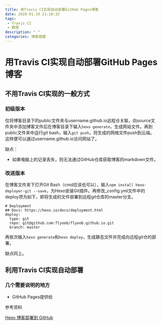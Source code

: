 ```yaml
---
title: 用Travis CI实现自动部署GitHub Pages博客
date: 2020-01-19 21:10:33
tags: 
 - Travis CI 
 - 教程
description: " "
categories: 博客搭建
---
```

# 用Travis CI实现自动部署GitHub Pages博客

## 不用Travis CI实现的一般方式

### 初级版本

仅将博客目录下的public文件夹与username.github.io远程仓关联，向source文件夹中添加博客文件后在博客目录下输入```hexo generate```，生成网站文件。再到public文件夹中运行git bash，输入```git push```，将生成的网络文件push到云端。这样便可以通过username.github.io访问网站了。

缺点：

- 如果电脑上的记录丢失，则无法通过GitHub仓库获取博客的markdown文件。

### 改进版本

在博客文件夹下打开Git Bash（cmd应该也可以），输入```npm install hexo-deployer-git --save```，为Hexo安装Git插件。再修改_config.yml文件中的deploy项为如下，即将生成的文件部署到远程git仓库的master分支。

```
# Deployment
## Docs: https://hexo.io/docs/deployment.html
deploy:
  type: git
  repo: git@github.com:flyoob/flyoob.github.io.git
  branch: master
```

再依次输入```hexo generate```和```hexo deploy```，生成静态文件并完成向远程git仓的部署。

缺点同上。

## 利用Travis CI实现自动部署

### 几个需要说明的地方

- GitHub Pages提供给

参考资料

[Hexo 博客部署到 GitHub](https://www.cnblogs.com/imapla/p/5533000.html)

